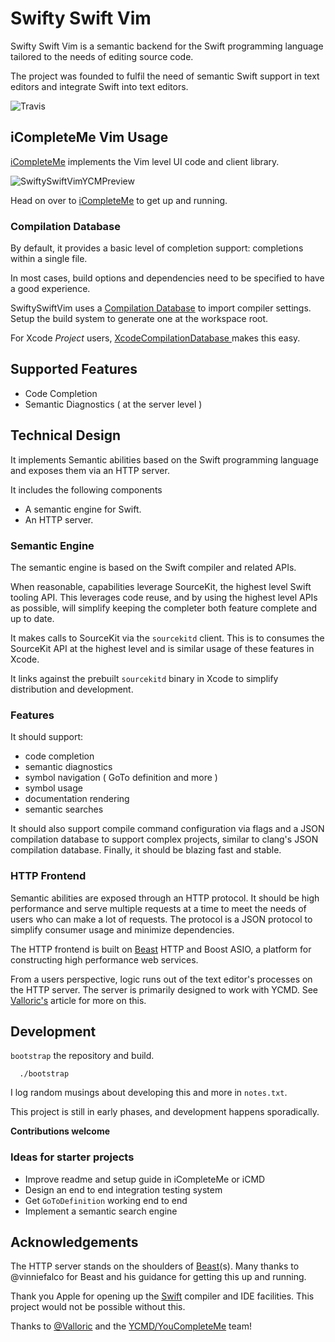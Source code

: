 # Swifty Swift Vim

Swifty Swift Vim is a semantic backend for the Swift programming language
tailored to the needs of editing source code.

The project was founded to fulfil the need of semantic Swift support in text editors and
integrate Swift into text editors.

![Travis](https://travis-ci.org/jerrymarino/swiftyswiftvim.svg?branch=master)

## iCompleteMe Vim Usage

[iCompleteMe](https://github.com/jerrymarino/icompleteme) implements the Vim
level UI code and client library.

![SwiftySwiftVimYCMPreview](https://cloud.githubusercontent.com/assets/1245820/26759463/4084bde8-48b3-11e7-869b-33ec00d70eef.gif)

Head on over to [iCompleteMe](https://github.com/jerrymarino/icompleteme) to
get up and running.

### Compilation Database

By default, it provides a basic level of completion support: completions within
a single file.

In most cases, build options and dependencies need to be specified to have a
good experience.

SwiftySwiftVim uses a [Compilation
Database](http://clang.llvm.org/docs/JSONCompilationDatabase.html) to import
compiler settings. Setup the build system to generate one at the workspace
root.

For Xcode *Project* users, [XcodeCompilationDatabase
](https://github.com/jerrymarino/XcodeCompilationDatabase) makes this easy.


## Supported Features

- Code Completion
- Semantic Diagnostics ( at the server level )

## Technical Design

It implements Semantic abilities based on the Swift programming language and
exposes them via an HTTP server.

It includes the following components

- A semantic engine for Swift.
- An HTTP server.

### Semantic Engine

The semantic engine is based on the Swift compiler and related APIs.

When reasonable, capabilities leverage SourceKit, the highest level Swift
tooling API. This leverages code reuse, and by using the highest level APIs as
possible, will simplify keeping the completer both feature complete and up to
date.

It makes calls to SourceKit via the `sourcekitd` client. This is to consumes
the SourceKit API at the highest level and is similar usage of these features in
Xcode.

It links against the prebuilt `sourcekitd` binary in Xcode to simplify
distribution and development.

### Features

It should support:
- code completion
- semantic diagnostics
- symbol navigation ( GoTo definition and more )
- symbol usage
- documentation rendering
- semantic searches

It should also support compile command configuration via flags and a JSON
compilation database to support complex projects, similar to clang's JSON
compilation database.  Finally, it should be blazing fast and stable.

### HTTP Frontend

Semantic abilities are exposed through an HTTP protocol. It should be high
performance and serve multiple requests at a time to meet the needs of users
who can make a lot of requests. The protocol is a JSON protocol to simplify
consumer usage and minimize dependencies.

The HTTP frontend is built on [Beast](https://github.com/vinniefalco/Beast)
HTTP and Boost ASIO, a platform for constructing high performance web services.

From a users perspective, logic runs out of the text editor's processes on the
HTTP server. The server is primarily designed to work with YCMD. See [Valloric's](https://val.markovic.io/articles/youcompleteme-as-a-server)
article for more on this.

## Development

`bootstrap` the repository and build.
```
  ./bootstrap
```

I log random musings about developing this and more in `notes.txt`.

This project is still in early phases, and development happens sporadically.

**Contributions welcome**

### Ideas for starter projects

- Improve readme and setup guide in iCompleteMe or iCMD
- Design an end to end integration testing system
- Get `GoToDefinition` working end to end
- Implement a semantic search engine

## Acknowledgements 

The HTTP server stands on the shoulders of [Beast](https://github.com/vinniefalco/Beast)(s).
Many thanks to @vinniefalco for Beast and his guidance for getting this up and
running.

Thank you Apple for opening up the [Swift](https://github.com/apple/swift/) compiler and 
IDE facilities. This project would not be possible without this.

Thanks to [@Valloric](https://github.com/Valloric/) and the [YCMD/YouCompleteMe](https://github.com/Valloric/YouCompleteMe/) team!

